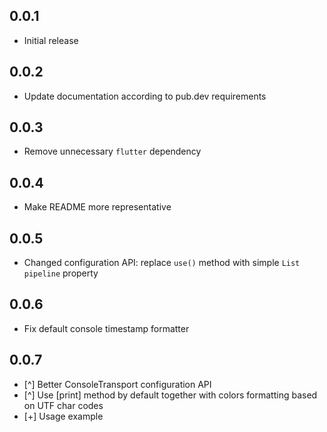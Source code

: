 ## 0.0.1

* Initial release

## 0.0.2

* Update documentation according to pub.dev requirements

## 0.0.3

* Remove unnecessary `flutter` dependency  

## 0.0.4

* Make README more representative  

## 0.0.5

* Changed configuration API: replace `use()` method with simple `List pipeline` property   

## 0.0.6

* Fix default console timestamp formatter   

## 0.0.7

* [^] Better ConsoleTransport configuration API
* [^] Use [print] method by default together with colors formatting based on UTF char codes
* [+] Usage example 
